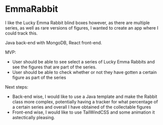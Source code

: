 ﻿# EmmaRabbit
I like the Lucky Emma Rabbit blind boxes however, as there are multiple series, as well as rare versions of figures, I wanted to create an app where I could track this.

Java back-end with MongoDB, React front-end.

MVP:
 * User should be able to see select a series of Lucky Emma Rabbits and see the figures that are part of the series.
 * User should be able to check whether or not they have gotten a certain figure as part of the series

 Next steps:
  * Back-end wise, I would like to use a Java template and make the Rabbit class more complex, potentially having a tracker for what percentage of a certain series and overall I have obtained of the collectable figures
  * Front-end wise, I would like to use TailWindCSS and some animation it astectically pleasing. 

